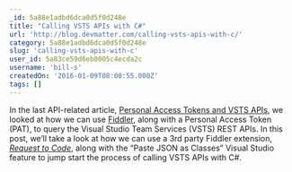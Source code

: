 ```yaml
---
_id: 5a88e1adbd6dca0d5f0d248e
title: "Calling VSTS APIs with C#"
url: 'http://blog.devmatter.com/calling-vsts-apis-with-c/'
category: 5a88e1adbd6dca0d5f0d248e
slug: 'calling-vsts-apis-with-c'
user_id: 5a83ce59d6eb0005c4ecda2c
username: 'bill-s'
createdOn: '2016-01-09T08:00:55.000Z'
tags: []
---
```


In the last API-related article, <a href="http://blog.devmatter.com/personal-access-tokens-and-vsts-apis/">Personal Access Tokens and VSTS APIs</a>, we looked at how we can use <a href="http://www.telerik.com/fiddler">Fiddler</a>, along with a Personal Access Token (PAT), to query the Visual Studio Team Services (VSTS) REST APIs. In this post, we’ll take a look at how we can use a 3rd party Fiddler extension, <em><a href="http://www.chadsowald.com/software/fiddler-extension-request-to-code">Request to Code</a></em>, along with the “Paste JSON as Classes” Visual Studio feature to jump start the process of calling VSTS APIs with C#.

